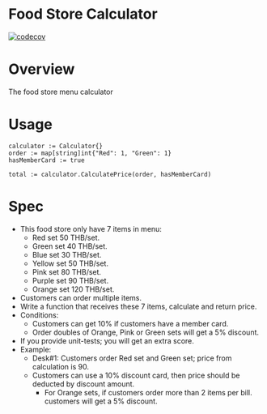 # Food Store Calculator
[![codecov](https://codecov.io/gh/zdk/food-store/graph/badge.svg?token=sMfXlSSw6m)](https://codecov.io/gh/zdk/food-store)

# Overview
The food store menu calculator

# Usage

	calculator := Calculator{}
	order := map[string]int{"Red": 1, "Green": 1}
	hasMemberCard := true

	total := calculator.CalculatePrice(order, hasMemberCard)

# Spec

- This food store only have 7 items in menu:
  - Red set 50 THB/set.
  - Green set 40 THB/set.
  - Blue set 30 THB/set.
  - Yellow set 50 THB/set.
  - Pink set 80 THB/set.
  - Purple set 90 THB/set.
  - Orange set 120 THB/set.
- Customers can order multiple items.
- Write a function that receives these 7 items, calculate and return price.
- Conditions:
  - Customers can get 10% if customers have a member card.
  - Order doubles of Orange, Pink or Green sets will get a 5% discount.
- If you provide unit-tests; you will get an extra score.
- Example:
  - Desk#1: Customers order Red set and Green set; price from calculation is
	90.
  - Customers can use a 10% discount card, then price should be deducted by
	discount amount.
	- For Orange sets, if customers order more than 2 items per bill. customers
	will get a 5% discount.
